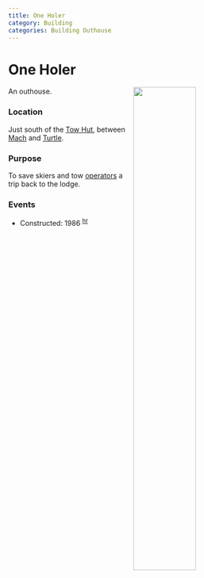 ```yaml
---
title: One Holer
category: Building
categories: Building Outhouse
---
```

# One Holer
<img src="/img/2020-One-Holer.jpeg" style="width: 50%;" align="right">
An outhouse.

### Location

Just south of the [Tow Hut](Tow-Hut), between [Mach](Mach) and [Turtle](Turtle).

### Purpose
To save skiers and tow [operators](/Person/Operator) a trip back to the lodge.

### Events
- Constructed: 1986 <sup>[hr][]</sup>


[hr]: History-Reports "Meany History Reports, by Idona Kellogg"
